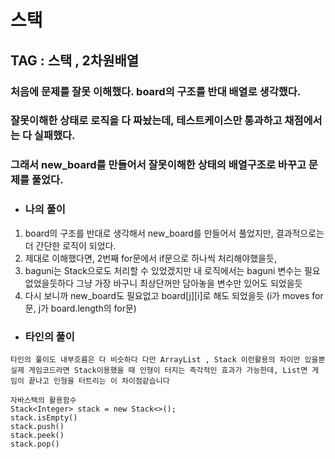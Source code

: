 # 스택

## TAG : 스택 , 2차원배열


### 처음에 문제를 잘못 이해했다. board의 구조를 반대 배열로 생각했다.

### 잘못이해한 상태로 로직을 다 짜놨는데, 테스트케이스만 통과하고 채점에서는 다 실패했다.

### 그래서 new_board를 만들어서 잘못이해한 상태의 배열구조로 바꾸고 문제를 풀었다.

- 
  ### 나의 풀이 

1. board의 구조를 반대로 생각해서 new_board를 만들어서 풀었지만, 결과적으로는 더 간단한 로직이 되었다.
2. 제대로 이해했다면, 2번째 for문에서 if문으로 하나씩 처리해야했을듯, 
3. baguni는 Stack으로도 처리할 수 있었겠지만 내 로직에서는 baguni 변수는 필요없었을듯하다 그냥 가장 바구니 최상단꺼만 담아놓을 변수만 있어도 되었을듯
4. 다시 보니까 new_board도 필요없고 board[j][i]로 해도 되었을듯 (i가 moves for문, j가 board.length의 for문)

- 
  ### 타인의 풀이

```
타인의 풀이도 내부흐름은 다 비슷하다 다만 ArrayList , Stack 이런활용의 차이만 있을뿐
실제 게임코드라면 Stack이용했을 때 인형이 터지는 즉각적인 효과가 가능한데, List면 게임이 끝나고 인형을 터트리는 이 차이점같습니다
```

```
자바스택의 활용함수
Stack<Integer> stack = new Stack<>();
stack.isEmpty()
stack.push()
stack.peek()
stack.pop()
```



